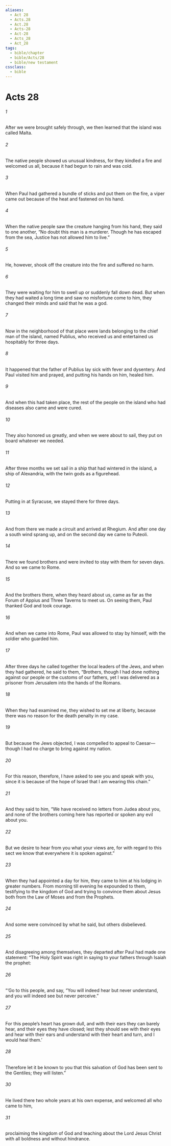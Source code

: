 ```yaml
---
aliases:
  - Act 28
  - Acts.28
  - Act.28
  - Acts-28
  - Act-28
  - Acts_28
  - Act_28
tags:
  - bible/chapter
  - bible/Acts/28
  - bible/new testament
cssclass:
  - bible
---
```


# Acts 28

###### 1
After we were brought safely through, we then learned that the island was called Malta.
###### 2
The native people showed us unusual kindness, for they kindled a fire and welcomed us all, because it had begun to rain and was cold.
###### 3
When Paul had gathered a bundle of sticks and put them on the fire, a viper came out because of the heat and fastened on his hand.
###### 4
When the native people saw the creature hanging from his hand, they said to one another, “No doubt this man is a murderer. Though he has escaped from the sea, Justice has not allowed him to live.”
###### 5
He, however, shook off the creature into the fire and suffered no harm.
###### 6
They were waiting for him to swell up or suddenly fall down dead. But when they had waited a long time and saw no misfortune come to him, they changed their minds and said that he was a god.
###### 7
Now in the neighborhood of that place were lands belonging to the chief man of the island, named Publius, who received us and entertained us hospitably for three days.
###### 8
It happened that the father of Publius lay sick with fever and dysentery. And Paul visited him and prayed, and putting his hands on him, healed him.
###### 9
And when this had taken place, the rest of the people on the island who had diseases also came and were cured.
###### 10
They also honored us greatly, and when we were about to sail, they put on board whatever we needed.
###### 11
After three months we set sail in a ship that had wintered in the island, a ship of Alexandria, with the twin gods as a figurehead.
###### 12
Putting in at Syracuse, we stayed there for three days.
###### 13
And from there we made a circuit and arrived at Rhegium. And after one day a south wind sprang up, and on the second day we came to Puteoli.
###### 14
There we found brothers and were invited to stay with them for seven days. And so we came to Rome.
###### 15
And the brothers there, when they heard about us, came as far as the Forum of Appius and Three Taverns to meet us. On seeing them, Paul thanked God and took courage.
###### 16
And when we came into Rome, Paul was allowed to stay by himself, with the soldier who guarded him.
###### 17
After three days he called together the local leaders of the Jews, and when they had gathered, he said to them, “Brothers, though I had done nothing against our people or the customs of our fathers, yet I was delivered as a prisoner from Jerusalem into the hands of the Romans.
###### 18
When they had examined me, they wished to set me at liberty, because there was no reason for the death penalty in my case.
###### 19
But because the Jews objected, I was compelled to appeal to Caesar—though I had no charge to bring against my nation.
###### 20
For this reason, therefore, I have asked to see you and speak with you, since it is because of the hope of Israel that I am wearing this chain.”
###### 21
And they said to him, “We have received no letters from Judea about you, and none of the brothers coming here has reported or spoken any evil about you.
###### 22
But we desire to hear from you what your views are, for with regard to this sect we know that everywhere it is spoken against.”
###### 23
When they had appointed a day for him, they came to him at his lodging in greater numbers. From morning till evening he expounded to them, testifying to the kingdom of God and trying to convince them about Jesus both from the Law of Moses and from the Prophets.
###### 24
And some were convinced by what he said, but others disbelieved.
###### 25
And disagreeing among themselves, they departed after Paul had made one statement: “The Holy Spirit was right in saying to your fathers through Isaiah the prophet:
###### 26
“‘Go to this people, and say, “You will indeed hear but never understand, and you will indeed see but never perceive.”
###### 27
For this people’s heart has grown dull, and with their ears they can barely hear, and their eyes they have closed; lest they should see with their eyes and hear with their ears and understand with their heart and turn, and I would heal them.’
###### 28
Therefore let it be known to you that this salvation of God has been sent to the Gentiles; they will listen.”
###### 30
He lived there two whole years at his own expense, and welcomed all who came to him,
###### 31
proclaiming the kingdom of God and teaching about the Lord Jesus Christ with all boldness and without hindrance.


